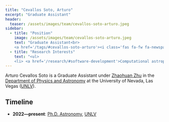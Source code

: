 ```yaml
---
title: "Cevallos Soto, Arturo"
excerpt: "Graduate Assistant"
header:
  teaser: /assets/images/team/cevallos-soto-arturo.jpeg
sidebar:
  - title: "Position"
    image: /assets/images/team/cevallos-soto-arturo.jpeg
    text: "Graduate Assistant<br>
    <a href='/tags/#cevallos-soto-arturo'><i class='fas fa-fw fa-newspaper'></i>News</a>"
  - title: "Research Interests"
    text: "<ul>
    <li> <a href='/research/#software-development'>Computational astrophysics</a>"
---
```

Arturo Cevallos Soto is a Graduate Assistant under [Zhaohuan Zhu](/team/zhu-zhaohuan/) in the <a href='https://www.physics.unlv.edu/' target='_blank'>Department of Physics and Astronomy</a> at the University of Nevada, Las Vegas (<a href='https://www.unlv.edu/' target='_blank'>UNLV</a>).


## Timeline
- __2022—present__: <a href='https://www.unlv.edu/degree/phd-astronomy' target='_blank'>Ph.D. Astronomy</a>, <a href='https://www.unlv.edu/' target='_blank'>UNLV</a>
